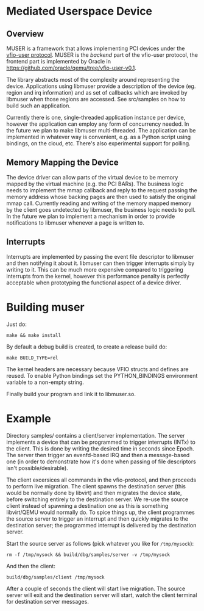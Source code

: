 Mediated Userspace Device
=========================

Overview
--------

MUSER is a framework that allows implementing PCI devices under the [vfio-user
protocol](https://lists.gnu.org/archive/html/qemu-devel/2020-11/msg02458.html).
MUSER is the _backend_ part of the vfio-user protocol, the frontend part is
implemented by Oracle in https://github.com/oracle/qemu/tree/vfio-user-v0.1.

The library abstracts most of the complexity around representing the device.
Applications using libmuser provide a description of the device (eg. region and
irq information) and as set of callbacks which are invoked by libmuser when
those regions are accessed. See src/samples on how to build such an
application.

Currently there is one, single-threaded application instance per device,
however the application can employ any form of concurrency needed. In the
future we plan to make libmuser multi-threaded. The application can be
implemented in whatever way is convenient, e.g. as a Python script using
bindings, on the cloud, etc. There's also experimental support for polling.


Memory Mapping the Device
-------------------------

The device driver can allow parts of the virtual device to be memory mapped by
the virtual machine (e.g. the PCI BARs). The business logic needs to implement
the mmap callback and reply to the request passing the memory address whose
backing pages are then used to satisfy the original mmap call. Currently
reading and writing of the memory mapped memory by the client goes undetected
by libmuser, the business logic needs to poll. In the future we plan to
implement a mechanism in order to provide notifications to libmuser whenever a
page is written to.


Interrupts
----------

Interrupts are implemented by passing the event file descriptor to libmuser
and then notifying it about it. libmuser can then trigger interrupts simply by
writing to it. This can be much more expensive compared to triggering interrupts
from the kernel, however this performance penalty is perfectly acceptable when
prototyping the functional aspect of a device driver.


Building muser
==============

Just do:

	make && make install

By default a debug build is created, to create a release build do:

	make BUILD_TYPE=rel

The kernel headers are necessary because VFIO structs and defines are reused.
To enable Python bindings set the PYTHON_BINDINGS environment variable to a
non-empty string.

Finally build your program and link it to libmuser.so.

Example
=======

Directory samples/ contains a client/server implementation. The server
implements a device that can be programmed to trigger interrupts (INTx) to the
client. This is done by writing the desired time in seconds since Epoch. The
server then trigger an evenfd-based IRQ and then a message-based one (in order
to demonstrate how it's done when passing of file descriptors isn't
possible/desirable).

The client excersices all commands in the vfio-protocol, and then proceeds
to perform live migration. The client spawns the destination server (this would
be normally done by libvirt) and then migrates the device state, before
switching entirely to the destination server. We re-use the source client
instead of spawning a destination one as this is something libvirt/QEMU would
normally do. To spice things up, the client programmes the source server to
trigger an interrupt and then quickly migrates to the destination server; the
programmed interrupt is delivered by the destination server.

Start the source server as follows (pick whatever you like for `/tmp/mysock`):

    rm -f /tmp/mysock && build/dbg/samples/server -v /tmp/mysock

And then the client:

    build/dbg/samples/client /tmp/mysock

After a couple of seconds the client will start live migration. The source
server will exit and the destination server will start, watch the client
terminal for destination server messages.
